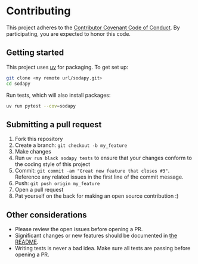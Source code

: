 # Contributing

This project adheres to the [Contributor Covenant Code of Conduct](http://contributor-covenant.org/version/1/4/). By participating, you are expected to honor this code.

## Getting started

This project uses [uv](https://docs.astral.sh/uv/) for packaging. To get set up:

```sh
git clone <my remote url/sodapy.git>
cd sodapy
```

Run tests, which will also install packages:

```sh
uv run pytest --cov=sodapy
```

## Submitting a pull request

1. Fork this repository
2. Create a branch: `git checkout -b my_feature`
3. Make changes
4. Run `uv run black sodapy tests` to ensure that your changes conform to the coding style of this project
5. Commit: `git commit -am "Great new feature that closes #3"`. Reference any related issues in the first line of the commit message.
6. Push: `git push origin my_feature`
7. Open a pull request
8. Pat yourself on the back for making an open source contribution :)

## Other considerations

- Please review the open issues before opening a PR.
- Significant changes or new features should be documented in [the README](README.md).
- Writing tests is never a bad idea. Make sure all tests are passing before opening a PR.
